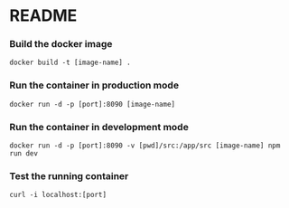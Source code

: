 # README #

### Build the docker image ###
    docker build -t [image-name] .

### Run the container in production mode ###
    docker run -d -p [port]:8090 [image-name]

### Run the container in development mode ###
    docker run -d -p [port]:8090 -v [pwd]/src:/app/src [image-name] npm run dev

### Test the running container ###
    curl -i localhost:[port]
